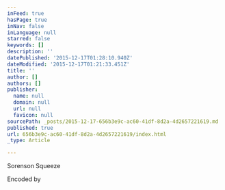 ```yaml
---
inFeed: true
hasPage: true
inNav: false
inLanguage: null
starred: false
keywords: []
description: ''
datePublished: '2015-12-17T01:28:10.940Z'
dateModified: '2015-12-17T01:21:33.451Z'
title: ''
author: []
authors: []
publisher:
  name: null
  domain: null
  url: null
  favicon: null
sourcePath: _posts/2015-12-17-656b3e9c-ac60-41df-8d2a-4d2657221619.md
published: true
url: 656b3e9c-ac60-41df-8d2a-4d2657221619/index.html
_type: Article

---
```

Sorenson Squeeze

Encoded by